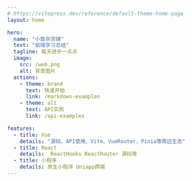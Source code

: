 ```yaml
---
# https://vitepress.dev/reference/default-theme-home-page
layout: home

hero:
  name: "小詹杂货铺"
  text: "前端学习总结"
  tagline: 每天进步一点点
  image:
    src: /web.png
    alt: 背景图片
  actions:
    - theme: brand
      text: 快速开始 
      link: /markdown-examples
    - theme: alt 
      text: API实例
      link: /api-examples

features:
  - title: Vue
    details: "源码、API使用、Vite、VueRouter、Pinia等周边生态"
  - title: React
    details:  ReactHooks ReactRouter 源码等
  - title: 小程序
    details: 原生小程序 Uniapp跨端
---
```


